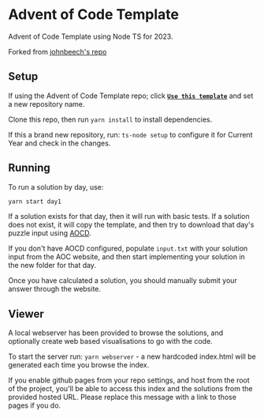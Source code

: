 # Advent of Code Template

Advent of Code Template using Node TS for 2023.

Forked from [johnbeech's repo](https://github.com/johnbeech/advent-of-code-nodejs-template)

## Setup

If using the Advent of Code Template repo; click [**`Use this template`**](https://github.com/MJGTwo/advent-of-code-nodets-template/generate) and set a new repository name.

Clone this repo, then run `yarn install` to install dependencies.

If this a brand new repository, run: `ts-node setup` to configure it for Current Year and check in the changes.

## Running

To run a solution by day, use:

```bash
yarn start day1
```

If a solution exists for that day, then it will run with basic tests. If a solution does not exist, it will copy the template, and then try to download that day's puzzle input using [AOCD](https://github.com/wimglenn/advent-of-code-data).

If you don't have AOCD configured, populate `input.txt` with your solution input from the AOC website, and then start implementing your solution in the new folder for that day.

Once you have calculated a solution, you should manually submit your answer through the website.

## Viewer

A local webserver has been provided to browse the solutions, and optionally create web based visualisations to go with the code.

To start the server run: `yarn webserver` - a new hardcoded index.html will be generated each time you browse the index.

If you enable github pages from your repo settings, and host from the root of the project, you'll be able to access this index and the solutions from the provided hosted URL. Please replace this message with a link to those pages if you do.
